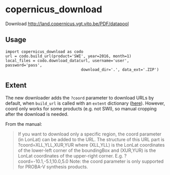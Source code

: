 # copernicus_download
Download http://land.copernicus.vgt.vito.be/PDF/datapool

## Usage

```
import copernicus_download as codo
url = codo.build_url(product='SWI', year=2016, month=1)
local_files = codo.download_data(url, username='user', password='pass', 
                                 download_dir='.', data_ext='.ZIP')
```

## Extent

The new downloader adds the `?coord` parameter to download URLs by default, when `build_url` is called with an `extent` dictionary ([here](https://github.com/DHI-GRAS/copernicus_download/blob/master/copernicus_download/query.py#L20)). However, coord only works for some products (e.g. not SWI), so manual cropping after the download is needed.

From the manual:

> If you want to download only a specific region, the coord parameter (in LonLat) can be added to the
> URL. The structure of this URL part is
> ?coord=XLL,YLL,XUR,YUR
> where (XLL,YLL) is the LonLat coordinates of the lower-left corner of the boundingBox and (XUR,YUR)
> is the LonLat coordinates of the upper-right corner. E.g. ?coord=-10.1,-5.1,10.0,5.0
> Note: the coord parameter is only supported for PROBA-V synthesis products. 
